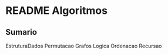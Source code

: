 <h1>README Algoritmos</h1>

<h2>Sumario</h2> 
EstruturaDados
Permutacao
Grafos
Logica
Ordenacao
Recursao
